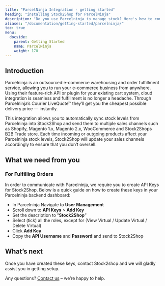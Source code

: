 ```yaml
---
title: "ParcelNinja Integration - getting started"
heading: "installing Stock2Shop for ParcelNinja"
description: "Do you use Parcelninja to manage stock? Here's how to configure Parcelninja and Stock2Shop to display stock availability on your website using the Parcelninja API."
aliases: "/documentation/getting-started/parcelninja/"
toc: true
menu:
  docside:
    parent: Getting Started
    name: ParcelNinja
    weight: 170
---
```


## Introduction

Parcelninja is an outsourced e-commerce warehousing and order fulfillment service, allowing you to run your e-commerce business from anywhere. Using their feature-rich API or plugin for your existing cart system, cloud integration is seamless and fulfillment is no longer a headache. Through Parcelninja’s Courier LiveQuote™ they’ll get you the cheapest possible delivery price — instantly.

This integration allows you to automatically sync stock levels from Parcelninja into Stock2Shop and send them to multiple sales channels such as Shopify, Magento 1.x, Magento 2.x, WooCommerce and Stock2Shops B2B Trade store. Each time incoming or outgoing products affect your Parcelninja stock levels, Stock2Shop will update your sales channels accordingly to ensure that you don’t oversell.

## What we need from you

### For Fulfilling Orders

In order to communicate with Parcelninja, we require you to create API Keys for Stock2Shop. Below is a quick guide on how to create these keys in your Parcelninja backend dashboard:

*   In Parcelninja Navigate to **User Management**
*   Scroll down to **API Keys** \> **Add Key**
*   Set the description to “**Stock2Shop**”
*   Select (tick) all the roles, except for (View Virtual / Update Virtual / Delete Virtual)
*   Click **Add Key**
*   Copy the **API Username** and **Password** and send to Stock2Shop

## What’s next

Once you have created these keys, contact Stock2shop and we will gladly assist you in getting setup.

Any questions? [Contact us](https://www.stock2shop.com/contact-us/) – we’re happy to help.